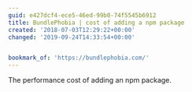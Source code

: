 ```yaml
---
guid: e427dcf4-ece5-46ed-99b0-74f5545b6912
title: BundlePhobia | cost of adding a npm package
created: '2018-07-03T12:29:22+00:00'
changed: '2019-09-24T14:33:54+00:00'


bookmark_of: 'https://bundlephobia.com/'
---
```



The performance cost of adding an npm package.
